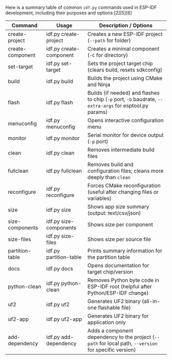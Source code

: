 Here is a summary table of common `idf.py` commands used in ESP-IDF development, including their purposes and options:[2][5][6]

| Command                | Usage                                  | Description / Options                                                                                                       |
|------------------------|----------------------------------------|----------------------------------------------------------------------------------------------------------------------------|
| create-project         | idf.py create-project <name>           | Creates a new ESP-IDF project (`--path` for folder)                                                                        |
| create-component       | idf.py create-component <name>         | Creates a minimal component (`-C` for directory)                                                                           |
| set-target             | idf.py set-target <target>             | Sets the project target chip (clears build, resets sdkconfig)                                                              |
| build                  | idf.py build                           | Builds the project using CMake and Ninja                                                                                   |
| flash                  | idf.py flash                           | Builds (if needed) and flashes to chip (`-p` port, `-b` baudrate, `--extra-args` for esptool.py params)                   |
| menuconfig             | idf.py menuconfig                      | Opens interactive configuration menu                                                                                       |
| monitor                | idf.py monitor                         | Serial monitor for device output (`-p` port)                                                                               |
| clean                  | idf.py clean                           | Removes intermediate build files                                                                                           |
| fullclean              | idf.py fullclean                       | Removes build and configuration files; cleans more deeply than `clean`                                                     |
| reconfigure            | idf.py reconfigure                     | Forces CMake reconfiguration (useful after changing files or variables)                                                    |
| size                   | idf.py size                            | Shows app size summary (output: text/csv/json)                                                                             |
| size-components        | idf.py size-components                 | Shows size per component                                                                                                   |
| size-files             | idf.py size-files                      | Shows size per source file                                                                                                 |
| partition-table        | idf.py partition-table                 | Prints summary information for the partition table                                                                         |
| docs                   | idf.py docs                            | Opens documentation for target chip/version                                                                                |
| python-clean           | idf.py python-clean                    | Removes Python byte code in ESP-IDF root (helpful after Python/ESP-IDF change)                                             |
| uf2                    | idf.py uf2                             | Generates UF2 binary (all-in-one flashable file)                                                                           |
| uf2-app                | idf.py uf2-app                         | Generates UF2 binary for application only                                                                                  |
| add-dependency         | idf.py add-dependency <name>           | Adds a component dependency to the project (`--path` for local path, `--version` for specific version)                    |